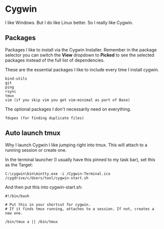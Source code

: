 # Cygwin
I like Windows. But I do like Linux better. So I really like Cygwin.

## Packages
Packages I like to install via the Cygwin Installer. Remember in the package selector you can switch the **View** dropdown to **Picked** to see the selected packages instead of the full list of dependencies.

These are the essential packages I like to include every time I install cygwin. 
```
bind-utils
git
ping
rsync
tmux
vim (if you skip vim you get vim-minimal as part of Base)
```

The optional packages I don't necessarily need on everything.
```
fdupes (for finding duplicate files)
```

## Auto launch tmux
Why I launch Cygwin I like jumping right into tmux. This will attach to a running session or create one.

In the terminal launcher (I usually have this pinned to my task bar), set this as the Target:
```
C:\cygwin\bin\mintty.exe -i /Cygwin-Terminal.ico /cygdrive/c/Users/tool/cygwin-start.sh
```

And then put this into cygwin-start.sh:
```
#!/bin/bash

# Put this in your shortcut for cygwin.
# If it finds tmux running, attaches to a session. If not, creates a new one.

/bin/tmux a || /bin/tmux
```
